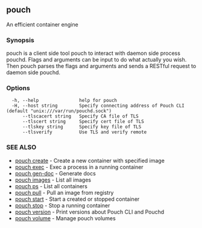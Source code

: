## pouch

An efficient container engine

### Synopsis

pouch is a client side tool pouch to interact with daemon side process pouchd. Flags and arguments can be input to do what actually you wish. Then pouch parses the flags and arguments and sends a RESTful request to daemon side pouchd.

### Options

```
  -h, --help               help for pouch
  -H, --host string        Specify connecting address of Pouch CLI (default "unix:///var/run/pouchd.sock")
      --tlscacert string   Specify CA file of TLS
      --tlscert string     Specify cert file of TLS
      --tlskey string      Specify key file of TLS
      --tlsverify          Use TLS and verify remote
```

### SEE ALSO

* [pouch create](pouch_create.md)	 - Create a new container with specified image
* [pouch exec](pouch_exec.md)	 - Exec a process in a running container
* [pouch gen-doc](pouch_gen-doc.md)	 - Generate docs
* [pouch images](pouch_images.md)	 - List all images
* [pouch ps](pouch_ps.md)	 - List all containers
* [pouch pull](pouch_pull.md)	 - Pull an image from registry
* [pouch start](pouch_start.md)	 - Start a created or stopped container
* [pouch stop](pouch_stop.md)	 - Stop a running container
* [pouch version](pouch_version.md)	 - Print versions about Pouch CLI and Pouchd
* [pouch volume](pouch_volume.md)	 - Manage pouch volumes

